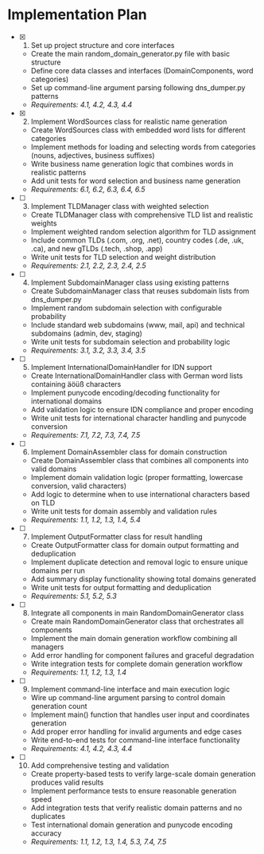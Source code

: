 # Implementation Plan

- [x] 1. Set up project structure and core interfaces
  - Create the main random_domain_generator.py file with basic structure
  - Define core data classes and interfaces (DomainComponents, word categories)
  - Set up command-line argument parsing following dns_dumper.py patterns
  - _Requirements: 4.1, 4.2, 4.3, 4.4_

- [x] 2. Implement WordSources class for realistic name generation
  - Create WordSources class with embedded word lists for different categories
  - Implement methods for loading and selecting words from categories (nouns, adjectives, business suffixes)
  - Write business name generation logic that combines words in realistic patterns
  - Add unit tests for word selection and business name generation
  - _Requirements: 6.1, 6.2, 6.3, 6.4, 6.5_

- [ ] 3. Implement TLDManager class with weighted selection
  - Create TLDManager class with comprehensive TLD list and realistic weights
  - Implement weighted random selection algorithm for TLD assignment
  - Include common TLDs (.com, .org, .net), country codes (.de, .uk, .ca), and new gTLDs (.tech, .shop, .app)
  - Write unit tests for TLD selection and weight distribution
  - _Requirements: 2.1, 2.2, 2.3, 2.4, 2.5_

- [ ] 4. Implement SubdomainManager class using existing patterns
  - Create SubdomainManager class that reuses subdomain lists from dns_dumper.py
  - Implement random subdomain selection with configurable probability
  - Include standard web subdomains (www, mail, api) and technical subdomains (admin, dev, staging)
  - Write unit tests for subdomain selection and probability logic
  - _Requirements: 3.1, 3.2, 3.3, 3.4, 3.5_

- [ ] 5. Implement InternationalDomainHandler for IDN support
  - Create InternationalDomainHandler class with German word lists containing äöüß characters
  - Implement punycode encoding/decoding functionality for international domains
  - Add validation logic to ensure IDN compliance and proper encoding
  - Write unit tests for international character handling and punycode conversion
  - _Requirements: 7.1, 7.2, 7.3, 7.4, 7.5_

- [ ] 6. Implement DomainAssembler class for domain construction
  - Create DomainAssembler class that combines all components into valid domains
  - Implement domain validation logic (proper formatting, lowercase conversion, valid characters)
  - Add logic to determine when to use international characters based on TLD
  - Write unit tests for domain assembly and validation rules
  - _Requirements: 1.1, 1.2, 1.3, 1.4, 5.4_

- [ ] 7. Implement OutputFormatter class for result handling
  - Create OutputFormatter class for domain output formatting and deduplication
  - Implement duplicate detection and removal logic to ensure unique domains per run
  - Add summary display functionality showing total domains generated
  - Write unit tests for output formatting and deduplication
  - _Requirements: 5.1, 5.2, 5.3_

- [ ] 8. Integrate all components in main RandomDomainGenerator class
  - Create main RandomDomainGenerator class that orchestrates all components
  - Implement the main domain generation workflow combining all managers
  - Add error handling for component failures and graceful degradation
  - Write integration tests for complete domain generation workflow
  - _Requirements: 1.1, 1.2, 1.3, 1.4_

- [ ] 9. Implement command-line interface and main execution logic
  - Wire up command-line argument parsing to control domain generation count
  - Implement main() function that handles user input and coordinates generation
  - Add proper error handling for invalid arguments and edge cases
  - Write end-to-end tests for command-line interface functionality
  - _Requirements: 4.1, 4.2, 4.3, 4.4_

- [ ] 10. Add comprehensive testing and validation
  - Create property-based tests to verify large-scale domain generation produces valid results
  - Implement performance tests to ensure reasonable generation speed
  - Add integration tests that verify realistic domain patterns and no duplicates
  - Test international domain generation and punycode encoding accuracy
  - _Requirements: 1.1, 1.2, 1.3, 1.4, 5.3, 7.4, 7.5_